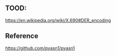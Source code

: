 ## TOOD:

https://en.wikipedia.org/wiki/X.690#DER_encoding

## Reference

https://github.com/pyasn1/pyasn1
